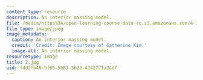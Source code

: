 ```yaml
---
content_type: resource
description: An interior massing model.
file: /media/https%3A/open-learning-course-data-rc.s3.amazonaws.com/4-104-architecture-studio-intentions-spring-2005/fdd2fb49bf655b815b234342771a24df_2.jpg
file_type: image/jpeg
image_metadata:
  caption: An interior massing model.
  credit: 'Credit: Image courtesy of Catherine Kim.'
  image-alt: An interior massing model.
resourcetype: Image
title: 2.jpg
uid: fdd2fb49-bf65-5b81-5b23-4342771a24df
---
```

